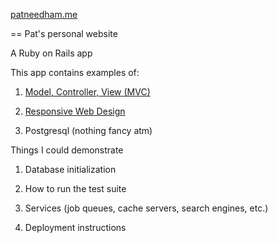 [patneedham.me](https://patneedham.me)

== Pat's personal website

A Ruby on Rails app

This app contains examples of:

1. [Model, Controller, View (MVC)](https://medium.com/the-renaissance-developer/ruby-on-rails-http-mvc-and-routes-f02215a46a84, 'Ruby on Rails: HTTP, MVC and Routes')

1. [Responsive Web Design](https://alistapart.com/article/responsive-web-design)

1. Postgresql (nothing fancy atm)

Things I could demonstrate

1. Database initialization

1. How to run the test suite

1. Services (job queues, cache servers, search engines, etc.)

1. Deployment instructions
